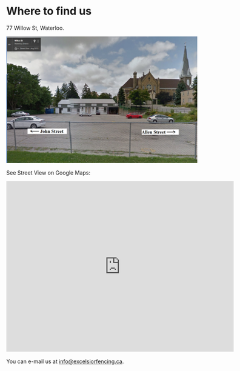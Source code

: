 # Where to find us

77 Willow St, Waterloo.

![StLouisChurch.png](images/StLouisChurch.png)

See Street View on Google Maps: 
<iframe src="https://www.google.com/maps/embed?pb=!1m14!1m8!1m3!1d23164.138277835427!2d-80.511675!3d43.470674!3m2!1i1024!2i768!4f13.1!3m3!1m2!1s0x882bf46dfb8ed4a5%3A0x61f2a6dd8ab446c1!2s61%20Willow%20St%2C%20Waterloo%2C%20ON%20N2J%201V8!5e0!3m2!1sen!2sca!4v1726534273569!5m2!1sen!2sca" width="600" height="450" style="border:0;" allowfullscreen="" loading="lazy" referrerpolicy="no-referrer-when-downgrade"></iframe>

You can e-mail us at [info@excelsiorfencing.ca](mailto:treasurer@excelsiorfencing.ca).
